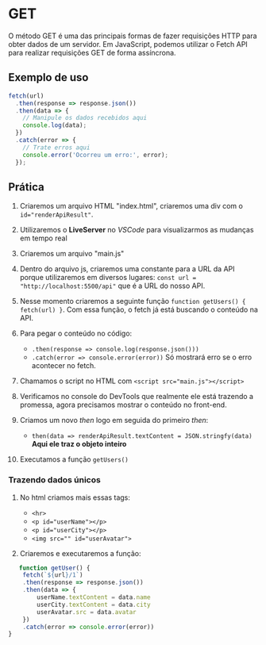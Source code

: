 # GET

O método GET é uma das principais formas de fazer requisições HTTP para obter dados de um servidor. Em JavaScript, podemos utilizar o Fetch API para realizar requisições GET de forma assíncrona.

## Exemplo de uso

```javascript
fetch(url)
  .then(response => response.json())
  .then(data => {
    // Manipule os dados recebidos aqui
    console.log(data);
  })
  .catch(error => {
    // Trate erros aqui
    console.error('Ocorreu um erro:', error);
  });
```

## Prática

1. Criaremos um arquivo HTML "index.html", criaremos uma div com o `id="renderApiResult"`.

2. Utilizaremos o **LiveServer** no *VSCode* para visualizarmos as mudanças em tempo real

3. Criaremos um arquivo "main.js"

4. Dentro do arquivo js, criaremos uma constante para a URL da API porque utilizaremos em diversos lugares: ```const url = "http://localhost:5500/api"``` que é a URL do nosso API.

5. Nesse momento criaremos a seguinte função `function getUsers() { fetch(url) }`. Com essa função, o fetch já está buscando o conteúdo na API.
  
6. Para pegar o conteúdo no código:
   - `.then(response => console.log(response.json()))`
   - `.catch(error => console.error(error))` Só mostrará erro se o erro acontecer no fetch.

7. Chamamos o script no HTML com `<script src="main.js"></script>`

8. Verificamos no console do DevTools que realmente ele está trazendo a promessa, agora precisamos mostrar o conteúdo no front-end.

9. Criamos um novo *then* logo em seguida do primeiro *then*:
   - `then(data => renderApiResult.textContent = JSON.stringfy(data)`
**Aqui ele traz o objeto inteiro**

10. Executamos a função `getUsers()`

### Trazendo dados únicos

1. No html criamos mais essas tags:
   - `<hr>`
   - `<p id="userName"></p>`
   - `<p id="userCity"></p>`
   - `<img src="" id="userAvatar">`

2. Criaremos e executaremos a função:

```js
   function getUser() {
    fetch(`${url}/1`)
    .then(response => response.json())
    .then(data => {
        userName.textContent = data.name
        userCity.textContent = data.city
        userAvatar.src = data.avatar
    })
    .catch(error => console.error(error))
}
```
